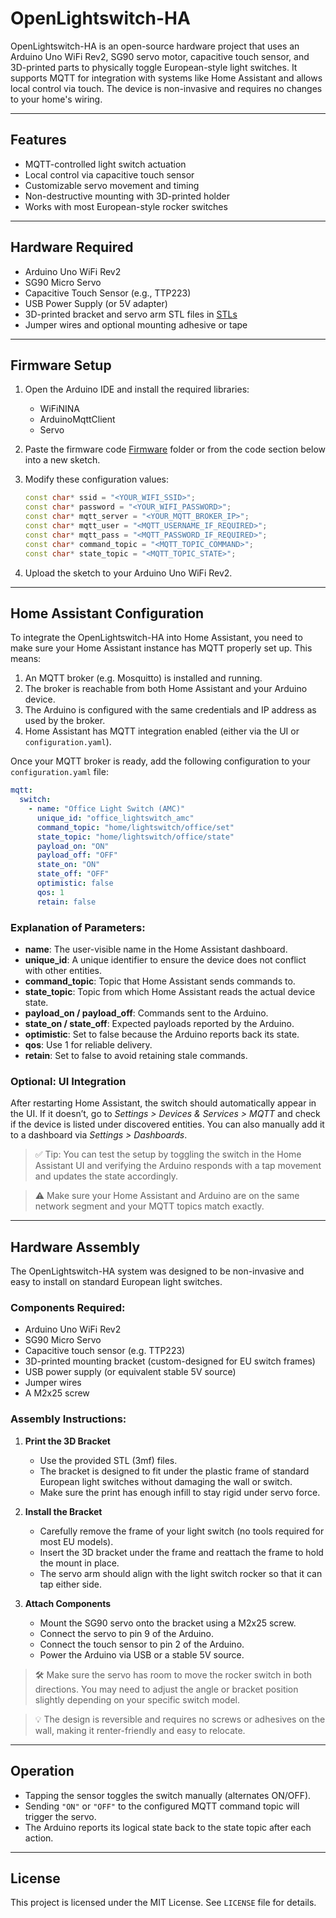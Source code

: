 # OpenLightswitch-HA

OpenLightswitch-HA is an open-source hardware project that uses an Arduino Uno WiFi Rev2, SG90 servo motor, capacitive touch sensor, and 3D-printed parts to physically toggle European-style light switches. It supports MQTT for integration with systems like Home Assistant and allows local control via touch. The device is non-invasive and requires no changes to your home's wiring.

---

## Features

* MQTT-controlled light switch actuation
* Local control via capacitive touch sensor
* Customizable servo movement and timing
* Non-destructive mounting with 3D-printed holder
* Works with most European-style rocker switches

---

## Hardware Required

* Arduino Uno WiFi Rev2
* SG90 Micro Servo
* Capacitive Touch Sensor (e.g., TTP223)
* USB Power Supply (or 5V adapter)
* 3D-printed bracket and servo arm STL files in [STLs](https://github.com/makerLab314/OpenLightswitch-HA/tree/main/STLs)
* Jumper wires and optional mounting adhesive or tape

---

## Firmware Setup

1. Open the Arduino IDE and install the required libraries:

   * WiFiNINA
   * ArduinoMqttClient
   * Servo

2. Paste the firmware code [Firmware](https://github.com/makerLab314/OpenLightswitch-HA/blob/main/Lichtschalter_FINAL.ino) folder or from the code section below into a new sketch.

3. Modify these configuration values:

   ```cpp
   const char* ssid = "<YOUR_WIFI_SSID>";
   const char* password = "<YOUR_WIFI_PASSWORD>";
   const char* mqtt_server = "<YOUR_MQTT_BROKER_IP>";
   const char* mqtt_user = "<MQTT_USERNAME_IF_REQUIRED>";
   const char* mqtt_pass = "<MQTT_PASSWORD_IF_REQUIRED>";
   const char* command_topic = "<MQTT_TOPIC_COMMAND>";
   const char* state_topic = "<MQTT_TOPIC_STATE>";
   ```

4. Upload the sketch to your Arduino Uno WiFi Rev2.

---

## Home Assistant Configuration

To integrate the OpenLightswitch-HA into Home Assistant, you need to make sure your Home Assistant instance has MQTT properly set up. This means:

1. An MQTT broker (e.g. Mosquitto) is installed and running.
2. The broker is reachable from both Home Assistant and your Arduino device.
3. The Arduino is configured with the same credentials and IP address as used by the broker.
4. Home Assistant has MQTT integration enabled (either via the UI or `configuration.yaml`).

Once your MQTT broker is ready, add the following configuration to your `configuration.yaml` file:

```yaml
mqtt:
  switch:
    - name: "Office Light Switch (AMC)"
      unique_id: "office_lightswitch_amc"
      command_topic: "home/lightswitch/office/set"
      state_topic: "home/lightswitch/office/state"
      payload_on: "ON"
      payload_off: "OFF"
      state_on: "ON"
      state_off: "OFF"
      optimistic: false
      qos: 1
      retain: false
```

### Explanation of Parameters:

* **name**: The user-visible name in the Home Assistant dashboard.
* **unique\_id**: A unique identifier to ensure the device does not conflict with other entities.
* **command\_topic**: Topic that Home Assistant sends commands to.
* **state\_topic**: Topic from which Home Assistant reads the actual device state.
* **payload\_on / payload\_off**: Commands sent to the Arduino.
* **state\_on / state\_off**: Expected payloads reported by the Arduino.
* **optimistic**: Set to false because the Arduino reports back its state.
* **qos**: Use 1 for reliable delivery.
* **retain**: Set to false to avoid retaining stale commands.

### Optional: UI Integration

After restarting Home Assistant, the switch should automatically appear in the UI. If it doesn’t, go to *Settings > Devices & Services > MQTT* and check if the device is listed under discovered entities. You can also manually add it to a dashboard via *Settings > Dashboards*.

> ✅ Tip: You can test the setup by toggling the switch in the Home Assistant UI and verifying the Arduino responds with a tap movement and updates the state accordingly.

> ⚠️ Make sure your Home Assistant and Arduino are on the same network segment and your MQTT topics match exactly.

---
## Hardware Assembly

The OpenLightswitch-HA system was designed to be non-invasive and easy to install on standard European light switches.

### Components Required:

* Arduino Uno WiFi Rev2
* SG90 Micro Servo
* Capacitive touch sensor (e.g. TTP223)
* 3D-printed mounting bracket (custom-designed for EU switch frames)
* USB power supply (or equivalent stable 5V source)
* Jumper wires
* A M2x25 screw

### Assembly Instructions:

1. **Print the 3D Bracket**

   * Use the provided STL (3mf) files.
   * The bracket is designed to fit under the plastic frame of standard European light switches without damaging the wall or switch.
   * Make sure the print has enough infill to stay rigid under servo force.

2. **Install the Bracket**

   * Carefully remove the frame of your light switch (no tools required for most EU models).
   * Insert the 3D bracket under the frame and reattach the frame to hold the mount in place.
   * The servo arm should align with the light switch rocker so that it can tap either side.

3. **Attach Components**

   * Mount the SG90 servo onto the bracket using a M2x25 screw.
   * Connect the servo to pin 9 of the Arduino.
   * Connect the touch sensor to pin 2 of the Arduino.
   * Power the Arduino via USB or a stable 5V source.

> 🛠️ Make sure the servo has room to move the rocker switch in both directions. You may need to adjust the angle or bracket position slightly depending on your specific switch model.

> 💡 The design is reversible and requires no screws or adhesives on the wall, making it renter-friendly and easy to relocate.

---

## Operation

* Tapping the sensor toggles the switch manually (alternates ON/OFF).
* Sending `"ON"` or `"OFF"` to the configured MQTT command topic will trigger the servo.
* The Arduino reports its logical state back to the state topic after each action.

---

## License

This project is licensed under the MIT License. See `LICENSE` file for details.

